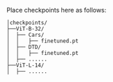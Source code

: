 Place checkpoints here as follows:

```
│checkpoints/
├──ViT-B-32/
│  ├── Cars/
│  │   ├── finetuned.pt
│  ├── DTD/
│  │   ├── finetuned.pt
│  ├── ......
├──ViT-L-14/
│  ├── ......
```

